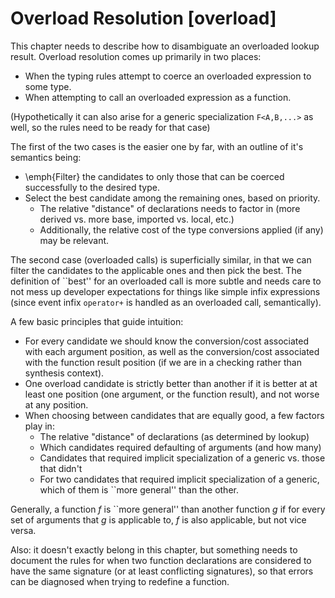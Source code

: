Overload Resolution [overload]
===================

<div class=issue>
This chapter needs to describe how to disambiguate an overloaded lookup result.
Overload resolution comes up primarily in two places:


* When the typing rules attempt to coerce an overloaded expression to some type.
* When attempting to call an overloaded expression as a function.


(Hypothetically it can also arise for a generic specialization `F<A,B,...>` as well, so the rules need to be ready for that case)

The first of the two cases is the easier one by far, with an outline of it's semantics being:


* \emph{Filter} the candidates to only those that can be coerced successfully to the desired type.
* Select the best candidate among the remaining ones, based on priority.
  *  The relative "distance" of declarations needs to factor in (more derived vs. more base, imported vs. local, etc.)
  *  Additionally, the relative cost of the type conversions applied (if any) may be relevant.


The second case (overloaded calls) is superficially similar, in that we can filter the candidates to the applicable ones and then pick the best.
The definition of ``best'' for an overloaded call is more subtle and needs care to not mess up developer expectations for things like simple infix expressions (since event infix `operator+` is handled as an overloaded call, semantically).

A few basic principles that guide intuition:


* For every candidate we should know the conversion/cost associated with each argument position, as well as the conversion/cost associated with the function result position (if we are in a checking rather than synthesis context).
* One overload candidate is strictly better than another if it is better at at least one position (one argument, or the function result), and not worse at any position.
* When choosing between candidates that are equally good, a few factors play in:
  *  The relative "distance" of declarations (as determined by lookup)
  *  Which candidates required defaulting of arguments (and how many)
  *  Candidates that required implicit specialization of a generic vs. those that didn't
  *  For two candidates that required implicit specialization of a generic, which of them is ``more general'' than the other.


Generally, a function $f$ is ``more general'' than another function $g$ if for every set of arguments that $g$ is applicable to, $f$ is also applicable, but not vice versa.

Also: it doesn't exactly belong in this chapter, but something needs to document the rules for when two function declarations are considered to have the same signature (or at least conflicting signatures), so that errors can be diagnosed when trying to redefine a function.

</div>
